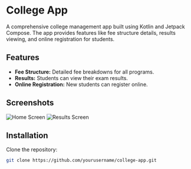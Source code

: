 # College App

A comprehensive college management app built using Kotlin and Jetpack Compose. The app provides features like fee structure details, results viewing, and online registration for students.

## Features

- **Fee Structure:** Detailed fee breakdowns for all programs.
- **Results:** Students can view their exam results.
- **Online Registration:** New students can register online.

## Screenshots

![Home Screen](path/to/home_screen.png)
![Results Screen](path/to/results_screen.png)

## Installation

Clone the repository:
```bash
git clone https://github.com/yourusername/college-app.git
